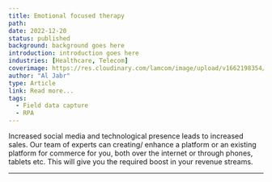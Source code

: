 ```yaml
---
title: Emotional focused therapy
path:
date: 2022-12-20
status: published
background: background goes here
introduction: introduction goes here
industries: [Healthcare, Telecom]
coverimage: https://res.cloudinary.com/lamcom/image/upload/v1662198354/lamhouse/icon/ecommerce_jtjbvh.png
author: "Al Jabr"
type: Article
link: Read more...
tags:
  - Field data capture
  - RPA
---
```


 Increased social media and technological presence leads to increased sales. Our team of experts can creating/ enhance a platform or an existing platform for commerce for you, both over the internet or through phones, tablets etc. This will give you the required boost in your revenue streams.

---



<!--more-->

